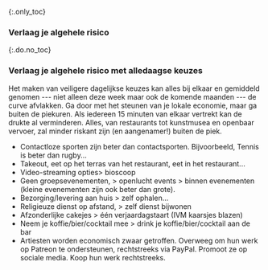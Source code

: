 {:.only_toc}
### Verlaag je algehele risico

{:.do.no_toc}
### Verlaag je algehele risico met alledaagse keuzes

Het maken van veiligere dagelijkse keuzes kan alles bij elkaar en gemiddeld genomen --- niet alleen deze week maar ook de komende maanden --- de curve afvlakken. 
Ga door met het steunen van je lokale economie, maar ga buiten de piekuren. Als iedereen 15 minuten van elkaar vertrekt kan de drukte al verminderen. Alles, van restaurants tot kunstmusea en openbaar vervoer, zal minder riskant zijn (en aangenamer!) buiten de piek.

- Contactloze sporten zijn beter dan contactsporten. Bijvoorbeeld, Tennis is beter dan rugby...
- Takeout, eet op het terras van het restaurant, eet in het restaurant...
- Video-streaming opties> bioscoop
- Geen groepsevenementen, > openlucht events > binnen evenementen (kleine evenementen zijn ook beter dan grote).
- Bezorging/levering aan huis > zelf ophalen...
- Religieuze dienst op afstand, > zelf dienst bijwonen
- Afzonderlijke cakejes > één verjaardagstaart (IVM kaarsjes blazen)
- Neem je koffie/bier/cocktail mee > drink je koffie/bier/cocktail aan de bar
- Artiesten worden economisch zwaar getroffen. Overweeg om hun werk op Patreon te ondersteunen, rechtstreeks via PayPal. Promoot ze op sociale media. Koop hun werk rechtstreeks.
